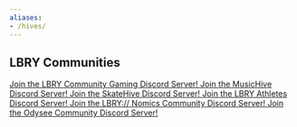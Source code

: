 ```yaml
---
aliases:
- /hives/
---
```

## LBRY Communities




<Person
avatar="/img/lbry-community-gaming.png"
imageClass="rounded"
name="LBRY Community Gaming"
subtitle="A gaming community that hosts event once in a while, where you gather together playing games, and most importantly having fun. They also offer LBC rewards for participating in these events.">
<a href="https://discord.gg/d7y5QW3RSB">
  Join the LBRY Community Gaming Discord Server!
</a>
</Person>
<Person
  avatar="https://i.ibb.co/s2wPPRY/MUSICHIVE-LOGO.gif"
  imageClass="rounded"
  name="MusicHive"
  subtitle="An international community dedicated to connecting artists, musicians, producers and music lovers in many corners of the world.">
  <a href="https://discord.gg/qt3wM8prwN">
    Join the MusicHive Discord Server!
  </a>
</Person>
<Person
  avatar="https://thumbnails.odycdn.com/optimize/s:200:0/quality:95/plain/https://spee.ch/8/b416b166fd9dbe4e.png"
  imageClass="rounded"
  name="Skatehive"
  subtitle="SkateHive is based on the anarchist roots of skateboarding, and is working at taking back control of our sport from the social media giants, who profit off the monopoly of our content. SkateHive is build on top of decentralized platforms that allows us to own our accounts, own our communities, which means rather than advertising on our content to generate value, we tokenize the likes, allowing us to retain the value generated by our content, for it to be sold on the free market in the form of a cryptocurrency.">
  <a href="https://discord.gg/Pa4vpKCSbt">
    Join the SkateHive Discord Server!
  </a>
</Person>
<Person
  avatar="https://thumbnails.odycdn.com/optimize/s:200:0/quality:95/plain/https://spee.ch/9/0e2d84f2b297f845.jpg"
  imageClass="rounded"
  name="LBRY Athletes"
  subtitle="LBRY Sports was established on August 8, 2020 with the primary goal of providing sustainable support for underprivileged but deserving local runners and, at the same time, spreading the benefits of a healthy and active lifestyle for everyone.">
  <a href="https://discord.gg/59XzqecNdC">
    Join the LBRY Athletes Discord Server!
  </a>
</Person>
<Person
  avatar="https://i.imgur.com/zfB5T5e.gif"
  imageClass="rounded"
  name="Lbrynomics"
  subtitle="Nomics is the home of blockchain statistics where you can find all the best data for the top channels. Nomics is critical for helping you grow your channel or if you're just interested in how well other content creators are doing.">
  <a href="https://discord.gg/8sN9Uk5eYk">
    Join the LBRY:// Nomics Community Discord Server!
  </a>
</Person>
<Person
  avatar="https://thumbnails.odycdn.com/optimize/s:200:0/quality:95/plain/https://spee.ch/9/45245681a50082f7.jpg"
  imageClass="rounded"
  name="Odysee Server"
  subtitle="Odysee is a video sharing app that’s built on the open-source, decentralized, blockchain-based LBRY network.The use of this LBRY network as a foundation gives Odysee several distinct advantages over centralized video sharing platforms where a single company controls the data.">
  <a href="https://chat.odysee.com/">
    Join the Odysee Community Discord Server!
  </a>
</Person>

